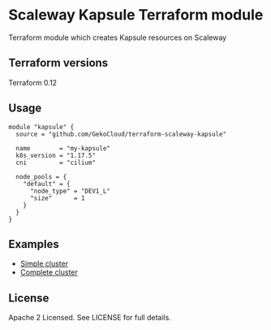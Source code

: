 # Scaleway  Kapsule Terraform module

Terraform module which creates Kapsule resources on Scaleway

## Terraform versions

Terraform 0.12

## Usage

```hcl
module "kapsule" {
  source = "github.com/GekoCloud/terraform-scaleway-kapsule"

  name        = "my-kapsule"
  k8s_version = "1.17.5"
  cni         = "cilium"

  node_pools = {
    "default" = {
      "node_type" = "DEV1_L"
      "size"      = 1
    }
  }
}
```

## Examples

* [Simple cluster](examples/simple-cluster)
* [Complete cluster](examples/complete-cluster)

## License

Apache 2 Licensed. See LICENSE for full details.